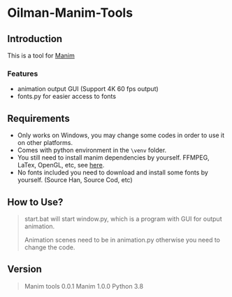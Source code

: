 # Oilman-Manim-Tools
## Introduction
This is a tool for [Manim](https://raw.githubusercontent.com/3b1b/manim)

### Features
* animation output GUI (Support 4K 60 fps output)
* fonts.py for easier access to fonts
## Requirements
* Only works on Windows, you may change some codes in order to use it on other platforms.
* Comes with python environment in the `\venv` folder.
* You still need to install manim dependencies by yourself. FFMPEG, LaTex, OpenGL, etc, see [here](https://github.com/3b1b/manim#installation).
* No fonts included you need to download and install some fonts by yourself. (Source Han, Source Cod, etc)
## How to Use?
> start.bat will start window.py, which is a program with GUI for output animation.
> 
> Animation scenes need to be in animation.py otherwise you need to change the code.
## Version
> Manim tools 0.0.1
> Manim 1.0.0
> Python 3.8